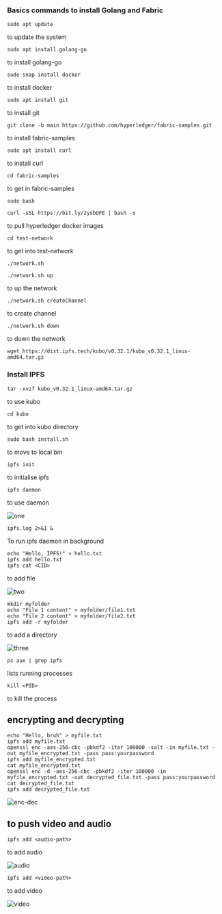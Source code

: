 ### Basics commands to install Golang and Fabric

```
sudo apt update
```
to update the system

```
sudo apt install golang-go
```
to install golang-go

```
sudo snap install docker
```
to install docker

```
sudo apt install git
```
to install git

```
git clone -b main https://github.com/hyperledger/fabric-samples.git
```
to install fabric-samples

```
sudo apt install curl
```
to install curl


```
cd fabric-samples
```
to get in fabric-samples

```
sudo bash
```


```
curl -sSL https://bit.ly/2ysbOFE | bash -s
```
to pull hyperledger docker images


```
cd test-network
```
to get into test-network

```
./network.sh
```
```
./network.sh up
```
to up the network

```
./network.sh createChannel
```
to create channel

```
./network.sh down
```
to down the network

```
wget https://dist.ipfs.tech/kubo/v0.32.1/kubo_v0.32.1_linux-amd64.tar.gz
```


### Install IPFS

```
tar -xvzf kubo_v0.32.1_linux-amd64.tar.gz
```
to use kubo

```
cd kubo
```
to get into kubo directory

```
sudo bash install.sh
```
to move to local bin

```
ipfs init
```
to initialise ipfs

```
ipfs daemon
```
to use daemon

![one](https://github.com/user-attachments/assets/28cf8c2c-f1d6-44f3-ade3-37cb24e5b492)


```
ipfs.log 2>&1 &
```
To run ipfs daemon in background

```
echo "Hello, IPFS!" > hello.txt
ipfs add hello.txt
ipfs cat <CID>
```
to add file

![two](https://github.com/user-attachments/assets/a3498732-e133-41c6-a4f2-7b1e21234150)

```
mkdir myfolder
echo "File 1 content" > myfolder/file1.txt
echo "File 2 content" > myfolder/file2.txt
ipfs add -r myfolder
```
to add a directory

![three](https://github.com/user-attachments/assets/4e0d51e5-ae0e-4034-b79d-fe3ac89a0666)


```
ps aux | grep ipfs
```
lists running processes

```
kill <PID>
```
to kill the process

## encrypting and decrypting
```
echo "Hello, bruh" > myfile.txt
ipfs add myfile.txt
openssl enc -aes-256-cbc -pbkdf2 -iter 100000 -salt -in myfile.txt -out myfile_encrypted.txt -pass pass:yourpassword
ipfs add myfile_encrypted.txt
cat myfile_encrypted.txt
openssl enc -d -aes-256-cbc -pbkdf2 -iter 100000 -in myfile_encrypted.txt -out decrypted_file.txt -pass pass:yourpassword
cat decrypted_file.txt
ipfs add decrypted_file.txt
```

![enc-dec](https://github.com/user-attachments/assets/293f1b3a-4ba4-4b35-8f04-d93fb9c9a6f7)


## to push video and audio

```
ipfs add <audio-path>
```
to add audio

![audio](https://github.com/user-attachments/assets/63297200-f2dd-48e0-ae29-a319240ec2d5)


```
ipfs add <video-path>
```
to add video

![video](https://github.com/user-attachments/assets/131c2e88-a2fa-47a1-93f3-22d615d2e1bd)

